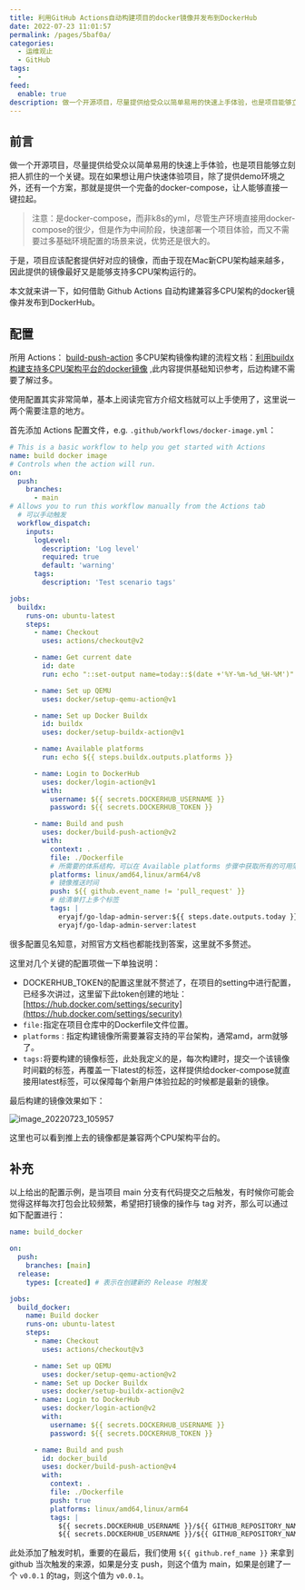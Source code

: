```yaml
---
title: 利用GitHub Actions自动构建项目的docker镜像并发布到DockerHub
date: 2022-07-23 11:01:57
permalink: /pages/5baf0a/
categories:
  - 运维观止
  - GitHub
tags:
  -
feed:
  enable: true
description: 做一个开源项目，尽量提供给受众以简单易用的快速上手体验，也是项目能够立刻把人抓住的一个关键。现在如果想让用户快速体验项目，除了提供demo环境之外，还有一个方案，那就是提供一个完备的docker-compose，让人能够直接一键拉起。
---
```



## 前言

做一个开源项目，尽量提供给受众以简单易用的快速上手体验，也是项目能够立刻把人抓住的一个关键。现在如果想让用户快速体验项目，除了提供demo环境之外，还有一个方案，那就是提供一个完备的docker-compose，让人能够直接一键拉起。

> 注意：是docker-compose，而非k8s的yml，尽管生产环境直接用docker-compose的很少，但是作为中间阶段，快速部署一个项目体验，而又不需要过多基础环境配置的场景来说，优势还是很大的。

于是，项目应该配套提供好对应的镜像，而由于现在Mac新CPU架构越来越多，因此提供的镜像最好又是能够支持多CPU架构运行的。

本文就来讲一下，如何借助 Github Actions 自动构建兼容多CPU架构的docker镜像并发布到DockerHub。

## 配置

所用 Actions： [build-push-action](https://github.com/docker/build-push-action)
多CPU架构镜像构建的流程文档：[利用buildx构建支持多CPU架构平台的docker镜像](https://wiki.eryajf.net/pages/95cf71/) ,此内容提供基础知识参考，后边构建不需要了解过多。

使用配置其实非常简单，基本上阅读完官方介绍文档就可以上手使用了，这里说一两个需要注意的地方。

首先添加 Actions 配置文件，e.g. `.github/workflows/docker-image.yml`：


```yaml
# This is a basic workflow to help you get started with Actions
name: build docker image
# Controls when the action will run.
on:
  push:
    branches:
      - main
# Allows you to run this workflow manually from the Actions tab
  # 可以手动触发
  workflow_dispatch:
    inputs:
      logLevel:
        description: 'Log level'
        required: true
        default: 'warning'
      tags:
        description: 'Test scenario tags'

jobs:
  buildx:
    runs-on: ubuntu-latest
    steps:
      - name: Checkout
        uses: actions/checkout@v2

      - name: Get current date
        id: date
        run: echo "::set-output name=today::$(date +'%Y-%m-%d_%H-%M')"

      - name: Set up QEMU
        uses: docker/setup-qemu-action@v1

      - name: Set up Docker Buildx
        id: buildx
        uses: docker/setup-buildx-action@v1

      - name: Available platforms
        run: echo ${{ steps.buildx.outputs.platforms }}

      - name: Login to DockerHub
        uses: docker/login-action@v1
        with:
          username: ${{ secrets.DOCKERHUB_USERNAME }}
          password: ${{ secrets.DOCKERHUB_TOKEN }}

      - name: Build and push
        uses: docker/build-push-action@v2
        with:
          context: .
          file: ./Dockerfile
          # 所需要的体系结构，可以在 Available platforms 步骤中获取所有的可用架构
          platforms: linux/amd64,linux/arm64/v8
          # 镜像推送时间
          push: ${{ github.event_name != 'pull_request' }}
          # 给清单打上多个标签
          tags: |
            eryajf/go-ldap-admin-server:${{ steps.date.outputs.today }}
            eryajf/go-ldap-admin-server:latest
```

很多配置见名知意，对照官方文档也都能找到答案，这里就不多赘述。

这里对几个关键的配置项做一下单独说明：

- DOCKERHUB_TOKEN的配置这里就不赘述了，在项目的setting中进行配置，已经多次讲过，这里留下此token创建的地址：[https://hub.docker.com/settings/security](https://hub.docker.com/settings/security)
- `file:`指定在项目仓库中的Dockerfile文件位置。
- `platforms：`指定构建镜像所需要兼容支持的平台架构，通常amd，arm就够了。
- `tags:`将要构建的镜像标签，此处我定义的是，每次构建时，提交一个该镜像时间戳的标签，再覆盖一下latest的标签，这样提供给docker-compose就直接用latest标签，可以保障每个新用户体验拉起的时候都是最新的镜像。

最后构建的镜像效果如下：

![image_20220723_105957](https://cdn.staticaly.com/gh/eryajf/tu/main/img/image_20220723_105957.png)

这里也可以看到推上去的镜像都是兼容两个CPU架构平台的。

## 补充

以上给出的配置示例，是当项目 main 分支有代码提交之后触发，有时候你可能会觉得这样每次打包会比较频繁，希望把打镜像的操作与 tag 对齐，那么可以通过如下配置进行：

```yaml
name: build_docker

on:
  push:
    branches: [main]
  release:
    types: [created] # 表示在创建新的 Release 时触发

jobs:
  build_docker:
    name: Build docker
    runs-on: ubuntu-latest
    steps:
      - name: Checkout
        uses: actions/checkout@v3

      - name: Set up QEMU
        uses: docker/setup-qemu-action@v2
      - name: Set up Docker Buildx
        uses: docker/setup-buildx-action@v2
      - name: Login to DockerHub
        uses: docker/login-action@v2
        with:
          username: ${{ secrets.DOCKERHUB_USERNAME }}
          password: ${{ secrets.DOCKERHUB_TOKEN }}

      - name: Build and push
        id: docker_build
        uses: docker/build-push-action@v4
        with:
          context: .
          file: ./Dockerfile
          push: true
          platforms: linux/amd64,linux/arm64
          tags: |
            ${{ secrets.DOCKERHUB_USERNAME }}/${{ GITHUB_REPOSITORY_NAME_PART }}:${{ github.ref_name }}
            ${{ secrets.DOCKERHUB_USERNAME }}/${{ GITHUB_REPOSITORY_NAME_PART }}:latest
```

此处添加了触发时机，重要的在最后，我们使用 `${{ github.ref_name }}` 来拿到 github 当次触发的来源，如果是分支 push，则这个值为 main，如果是创建了一个 `v0.0.1` 的tag，则这个值为 `v0.0.1`。